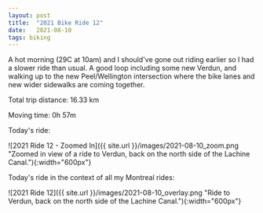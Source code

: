 ```yaml
---
layout: post
title:  "2021 Bike Ride 12"
date:   2021-08-10
tags: biking
---
```


A hot morning (29C at 10am) and I should've gone out riding earlier so I had a slower ride than usual. A good loop including some new Verdun, and walking up to the new Peel/Wellington intersection where the bike lanes and new wider sidewalks are coming together. 

Total trip distance: 16.33 km

Moving time: 0h 57m

Today's ride:

![2021 Ride 12 - Zoomed In]({{ site.url }}/images/2021-08-10_zoom.png "Zoomed in view of a ride to Verdun, back on the north side of the Lachine Canal."){:width="600px"}

Today's ride in the context of all my Montreal rides:

![2021 Ride 12]({{ site.url }}/images/2021-08-10_overlay.png "Ride to Verdun, back on the north side of the Lachine Canal."){:width="600px"}
